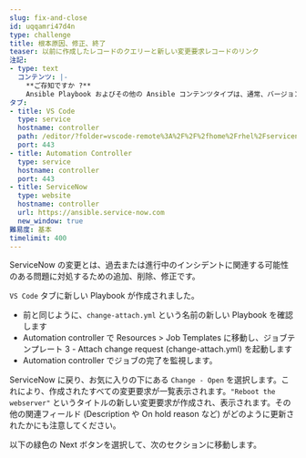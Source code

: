 ```yaml
---
slug: fix-and-close
id: uqqamri47d4n
type: challenge
title: 根本原因、修正、終了
teaser: 以前に作成したレコードのクエリーと新しい変更要求レコードのリンク
注記:
- type: text
  コンテンツ: |-
    **ご存知ですか ?**
    Ansible Playbook およびその他の Ansible コンテンツタイプは、通常、バージョン管理されたプレーンテキストとして保存されます。これは、継続的インテグレーションと継続的デプロイの一般的なアプローチが自動化コンテンツに簡単に適用できることを意味します。
タブ:
- title: VS Code
  type: service
  hostname: controller
  path: /editor/?folder=vscode-remote%3A%2F%2F%2fhome%2Frhel%2Fservicenow_project
  port: 443
- title: Automation Controller
  type: service
  hostname: controller
  port: 443
- title: ServiceNow
  type: website
  hostname: controller
  url: https://ansible.service-now.com
  new_window: true
難易度: 基本
timelimit: 400
---
```

ServiceNow の変更とは、過去または進行中のインシデントに関連する可能性のある問題に対処するための追加、削除、修正です。

`VS Code` タブに新しい Playbook が作成されました。
- 前と同じように、`change-attach.yml` という名前の新しい Playbook を確認します
- Automation controller で Resources > Job Templates に移動し、ジョブテンプレート 3 - Attach change request (change-attach.yml) を起動します
- Automation controller でジョブの完了を監視します。

ServiceNow に戻り、お気に入りの下にある `Change - Open` を選択します。これにより、作成されたすべての変更要求が一覧表示されます。`"Reboot the webserver"` というタイトルの新しい変更要求が作成され、表示されます。その他の関連フィールド (Description や On hold reason など) がどのように更新されたかにも注意してください。

以下の緑色の Next ボタンを選択して、次のセクションに移動します。